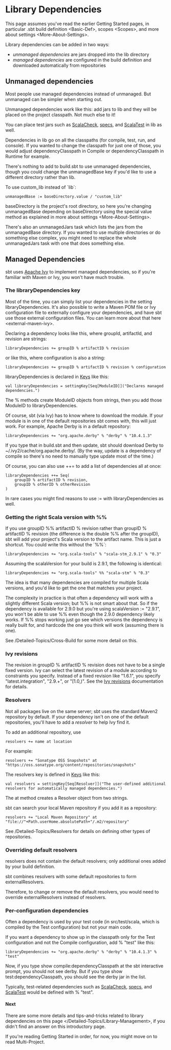 Library Dependencies
====================

This page assumes you've read the earlier Getting Started pages, in
particular .sbt build definition \<Basic-Def\>, scopes \<Scopes\>, and
more about settings \<More-About-Settings\>.

Library dependencies can be added in two ways:

-   *unmanaged dependencies* are jars dropped into the lib directory
-   *managed dependencies* are configured in the build definition and
    downloaded automatically from repositories

Unmanaged dependencies
----------------------

Most people use managed dependencies instead of unmanaged. But unmanaged
can be simpler when starting out.

Unmanaged dependencies work like this: add jars to lib and they will be
placed on the project classpath. Not much else to it!

You can place test jars such as
[ScalaCheck](https://github.com/rickynils/scalacheck),
[specs](http://code.google.com/p/specs/), and
[ScalaTest](http://www.scalatest.org/) in lib as well.

Dependencies in lib go on all the classpaths (for compile, test, run,
and console). If you wanted to change the classpath for just one of
those, you would adjust dependencyClasspath in Compile or
dependencyClasspath in Runtime for example.

There's nothing to add to build.sbt to use unmanaged dependencies,
though you could change the unmanagedBase key if you'd like to use a
different directory rather than lib.

To use custom\_lib instead of \`lib\`:

    unmanagedBase := baseDirectory.value / "custom_lib"

baseDirectory is the project's root directory, so here you're changing
unmanagedBase depending on baseDirectory using the special value method
as explained in more about settings \<More-About-Settings\>.

There's also an unmanagedJars task which lists the jars from the
unmanagedBase directory. If you wanted to use multiple directories or do
something else complex, you might need to replace the whole
unmanagedJars task with one that does something else.

Managed Dependencies
--------------------

sbt uses [Apache Ivy](http://ant.apache.org/ivy/) to implement managed
dependencies, so if you're familiar with Maven or Ivy, you won't have
much trouble.

### The libraryDependencies key

Most of the time, you can simply list your dependencies in the setting
libraryDependencies. It's also possible to write a Maven POM file or Ivy
configuration file to externally configure your dependencies, and have
sbt use those external configuration files. You can learn more about
that here \<external-maven-ivy\>.

Declaring a dependency looks like this, where groupId, artifactId, and
revision are strings:

    libraryDependencies += groupID % artifactID % revision

or like this, where configuration is also a string:

    libraryDependencies += groupID % artifactID % revision % configuration

libraryDependencies is declared in
[Keys](../../sxr/sbt/Keys.scala.html#sbt.Keys.libraryDependencies) like
this:

    val libraryDependencies = settingKey[Seq[ModuleID]]("Declares managed dependencies.")

The % methods create ModuleID objects from strings, then you add those
ModuleID to libraryDependencies.

Of course, sbt (via Ivy) has to know where to download the module. If
your module is in one of the default repositories sbt comes with, this
will just work. For example, Apache Derby is in a default repository:

    libraryDependencies += "org.apache.derby" % "derby" % "10.4.1.3"

If you type that in build.sbt and then update, sbt should download Derby
to \~/.ivy2/cache/org.apache.derby/. (By the way, update is a dependency
of compile so there's no need to manually type update most of the time.)

Of course, you can also use ++= to add a list of dependencies all at
once:

    libraryDependencies ++= Seq(
        groupID % artifactID % revision,
        groupID % otherID % otherRevision
    )

In rare cases you might find reasons to use := with libraryDependencies
as well.

### Getting the right Scala version with %%

If you use groupID %% artifactID % revision rather than
groupID % artifactID % revision (the difference is the double %% after
the groupID), sbt will add your project's Scala version to the artifact
name. This is just a shortcut. You could write this without the \`%%\`:

    libraryDependencies += "org.scala-tools" % "scala-stm_2.9.1" % "0.3"

Assuming the scalaVersion for your build is 2.9.1, the following is
identical:

    libraryDependencies += "org.scala-tools" %% "scala-stm" % "0.3"

The idea is that many dependencies are compiled for multiple Scala
versions, and you'd like to get the one that matches your project.

The complexity in practice is that often a dependency will work with a
slightly different Scala version; but %% is not smart about that. So if
the dependency is available for 2.9.0 but you're using
scalaVersion := "2.9.1", you won't be able to use %% even though the
2.9.0 dependency likely works. If %% stops working just go see which
versions the dependency is really built for, and hardcode the one you
think will work (assuming there is one).

See /Detailed-Topics/Cross-Build for some more detail on this.

### Ivy revisions

The revision in groupID % artifactID % revision does not have to be a
single fixed version. Ivy can select the latest revision of a module
according to constraints you specify. Instead of a fixed revision like
"1.6.1", you specify "latest.integration", "2.9.+", or "[1.0,)". See the
[Ivy
revisions](http://ant.apache.org/ivy/history/2.3.0/ivyfile/dependency.html#revision)
documentation for details.

### Resolvers

Not all packages live on the same server; sbt uses the standard Maven2
repository by default. If your dependency isn't on one of the default
repositories, you'll have to add a *resolver* to help Ivy find it.

To add an additional repository, use

    resolvers += name at location

For example:

    resolvers += "Sonatype OSS Snapshots" at "https://oss.sonatype.org/content/repositories/snapshots"

The resolvers key is defined in
[Keys](../../sxr/sbt/Keys.scala.html#sbt.Keys.resolvers) like this:

    val resolvers = settingKey[Seq[Resolver]]("The user-defined additional resolvers for automatically managed dependencies.")

The at method creates a Resolver object from two strings.

sbt can search your local Maven repository if you add it as a
repository:

    resolvers += "Local Maven Repository" at "file://"+Path.userHome.absolutePath+"/.m2/repository"

See /Detailed-Topics/Resolvers for details on defining other types of
repositories.

### Overriding default resolvers

resolvers does not contain the default resolvers; only additional ones
added by your build definition.

sbt combines resolvers with some default repositories to form
externalResolvers.

Therefore, to change or remove the default resolvers, you would need to
override externalResolvers instead of resolvers.

### Per-configuration dependencies

Often a dependency is used by your test code (in src/test/scala, which
is compiled by the Test configuration) but not your main code.

If you want a dependency to show up in the classpath only for the Test
configuration and not the Compile configuration, add % "test" like this:

    libraryDependencies += "org.apache.derby" % "derby" % "10.4.1.3" % "test"

Now, if you type show compile:dependencyClasspath at the sbt interactive
prompt, you should not see derby. But if you type
show test:dependencyClasspath, you should see the derby jar in the list.

Typically, test-related dependencies such as
[ScalaCheck](https://github.com/rickynils/scalacheck),
[specs](http://code.google.com/p/specs/), and
[ScalaTest](http://www.scalatest.org/) would be defined with % "test".

#### Next

There are some more details and tips-and-tricks related to library
dependencies on this page \</Detailed-Topics/Library-Management\>, if
you didn't find an answer on this introductory page.

If you're reading Getting Started in order, for now, you might move on
to read Multi-Project.
